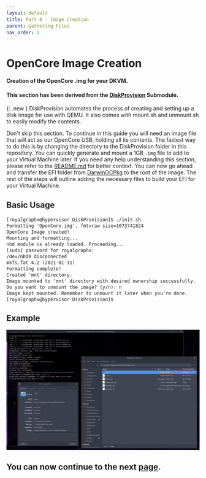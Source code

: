 ```yaml
---
layout: default
title: Part 0 - Image Creation
parent: Gathering Files
nav_order: 1
---
```


# OpenCore Image Creation
#### Creation of the OpenCore .img for your DKVM.
#### This section has been derived from the <a href="https://github.com/royalgraphx/DarwinKVM/tree/main/DiskProvision">DiskProvision</a> Submodule.

{: .new }
DiskProvision automates the process of creating and setting up a disk image for use with QEMU. It also comes with mount.sh and unmount.sh to easily modify the contents.

Don't skip this section. To continue in this guide you will need an image file that will act as our OpenCore USB, holding all its contents. The fastest way to do this is by changing the directory to the DiskProvision folder in this repository. You can quickly generate and mount a 1GB ``.img`` file to add to your Virtual Machine later. If you need any help understanding this section, please refer to the [README.md](https://github.com/royalgraphx/DarwinKVM/tree/main/DiskProvision) for better context. You can now go ahead and transfer the EFI folder from [DarwinOCPkg](https://github.com/royalgraphx/DarwinOCPkg) to the root of the image. The rest of the steps will outline adding the necessary files to build your EFI for your Virtual Machine.

## Basic Usage

```
[royalgraphx@hypervisor DiskProvision]$ ./init.sh 
Formatting 'OpenCore.img', fmt=raw size=1073741824
OpenCore Image created!
Mounting and formatting...
nbd module is already loaded. Proceeding...
[sudo] password for royalgraphx: 
/dev/nbd0 disconnected
mkfs.fat 4.2 (2021-01-31)
Formatting complete!
Created 'mnt' directory.
Image mounted to 'mnt' directory with desired ownership successfully.
Do you want to unmount the image? (y/n): n
Image kept mounted. Remember to unmount it later when you're done.
[royalgraphx@hypervisor DiskProvision]$
```

## Example

<p align="center">
  <img src="../../assets/OpenCoreLocalCreation.png">
</p>

## You can now continue to the next <a href="01-ACPITables.html">page</a>.
